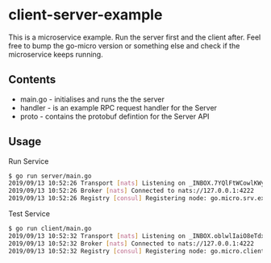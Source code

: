 # client-server-example

This is a microservice example. Run the server first and the client after. Feel free to bump the go-micro version or something else and check if the microservice keeps running.

## Contents

- main.go - initialises and runs the the server
- handler - is an example RPC request handler for the Server
- proto - contains the protobuf defintion for the Server API

## Usage

Run Service

```bash
$ go run server/main.go
2019/09/13 10:52:26 Transport [nats] Listening on _INBOX.7YQlFtWCowlKWyThsLY43S
2019/09/13 10:52:26 Broker [nats] Connected to nats://127.0.0.1:4222
2019/09/13 10:52:26 Registry [consul] Registering node: go.micro.srv.example-469001d1-ff2a-4d40-92b2-9e3c6e7361c7
```

Test Service

```bash
$ go run client/main.go
2019/09/13 10:52:32 Transport [nats] Listening on _INBOX.oblwlIaiO8eTdxjz6GwlY1
2019/09/13 10:52:32 Broker [nats] Connected to nats://127.0.0.1:4222
2019/09/13 10:52:32 Registry [consul] Registering node: go.micro.client-85cce84b-389e-42eb-8258-ceaf02f27158
